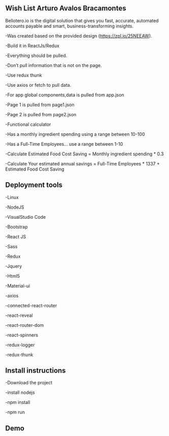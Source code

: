 ## Wish List Arturo Avalos Bracamontes

Bellotero.io is the digital solution that gives you fast, accurate, automated accounts payable and smart, business-transforming insights.

-Was created based on the provided design (https://zpl.io/25NEEAW).

-Build it in ReactJs/Redux

-Everything should be pulled.

-Don’t pull information that is not on the page.

-Use redux thunk

-Use axios or fetch to pull data.

-For app global components,data is pulled from app.json

-Page 1 is pulled from page1.json

-Page 2 is pulled from page2.json

-Functional calculator

-Has a monthly ingredient spending using a range between 10-100

-Has a Full-Time Employees... use a range between 1-10

-Calculate Estimated Food Cost Saving = Monthly ingredient spending * 0.3

-Calculate Your estimated annual savings = Full-Time Employees * 1337 + Estimated Food Cost Saving


## Deployment tools

-Linux

-NodeJS

-VisualStudio Code

-Bootstrap

-React JS

-Sass

-Redux 

-Jquery

-Html5

-Material-ui

-axios

-connected-react-router

-react-reveal

-react-router-dom

-react-spinners

-redux-logger

-redux-thunk

## Install instructions

-Download the project

-install nodejs 

-npm install

-npm run 

## Demo


